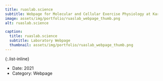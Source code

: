 ```yaml
---
title: ruaslab.science
subtitle: Webpage for Molecular and Cellular Exercise Physiology at Karolinska Institutet
image: assets/img/portfolio/ruaslab_webpage_thumb.png
alt: ruaslab.science

caption:
  title: ruaslab.science
  subtitle: Laboratory Webpage
  thumbnail: assets/img/portfolio/ruaslab_webpage_thumb.png
---
```


{:.list-inline}
- Date: 2021
- Category: Webpage